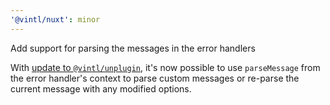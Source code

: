 ```yaml
---
'@vintl/nuxt': minor
---
```


Add support for parsing the messages in the error handlers

With [update to `@vintl/unplugin`](https://github.com/vintl-dev/unplugin/releases/tag/v1.5.0), it's now possible to use `parseMessage` from the error handler's context to parse custom messages or re-parse the current message with any modified options.
